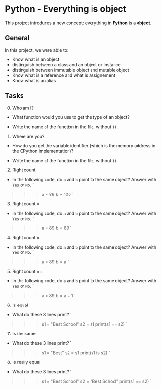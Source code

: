 # Python - Everything is object
This project introduces a new concept: everything in __Python__ is a __object__.

## General
In this project, we were able to:
* Know what is an object
* distinguish between a class and an object or instance
* distinguish between immutable object and mutable object
* Know what is a reference and what is assignement
* Know what is an alias

## Tasks
0. Who am I?
* What function would you use to get the type of an object?

* Write the name of the function in the file, without `()`.

1. Where are you?
* How do you get the variable identifier (which is the memory address in the CPython implementation)?

* Write the name of the function in the file, without `()`.

2. Right count
* In the following code, do `a` and `b` point to the same object? Answer with `Yes` or `No`.
`
>>> a = 89
>>> b = 100
`
3. Right count =
* In the following code, do `a` and `b` point to the same object? Answer with `Yes` or `No`.
`
>>> a = 89
>>> b = 89
`

4. Right count =
* In the following code, do `a` and `b` point to the same object? Answer with `Yes` or `No`.
`
>>> a = 89
>>> b = a
`

5. Right count =+
* In the following code, do `a` and `b` point to the same object? Answer with `Yes` or `No`.
`
>>> a = 89
>>> b = a + 1
`

6. Is equal
* What do these 3 lines print?
`
>>> s1 = "Best School"
>>> s2 = s1
>>> print(s1 == s2)
`

7. Is the same
* What do these 3 lines print?
`
>>> s1 = "Best"
>>> s2 = s1
>>> print(s1 is s2)
`
8. Is really equal
* What do these 3 lines print?
`
>>> s1 = "Best School"
>>> s2 = "Best School"
>>> print(s1 == s2)
`
